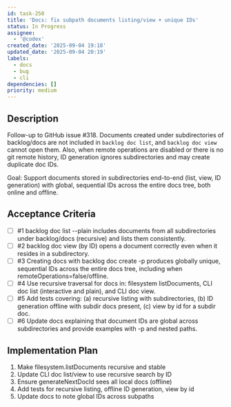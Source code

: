 ```yaml
---
id: task-250
title: 'Docs: fix subpath documents listing/view + unique IDs'
status: In Progress
assignee:
  - '@codex'
created_date: '2025-09-04 19:18'
updated_date: '2025-09-04 20:19'
labels:
  - docs
  - bug
  - cli
dependencies: []
priority: medium
---
```


## Description

Follow-up to GitHub issue #318. Documents created under subdirectories of backlog/docs are not included in `backlog doc list`, and `backlog doc view` cannot open them. Also, when remote operations are disabled or there is no git remote history, ID generation ignores subdirectories and may create duplicate doc IDs.

Goal: Support documents stored in subdirectories end-to-end (list, view, ID generation) with global, sequential IDs across the entire docs tree, both online and offline.

## Acceptance Criteria
<!-- AC:BEGIN -->
- [ ] #1 backlog doc list --plain includes documents from all subdirectories under backlog/docs (recursive) and lists them consistently.
- [ ] #2 backlog doc view (by ID) opens a document correctly even when it resides in a subdirectory.
- [ ] #3 Creating docs with backlog doc create -p <path> produces globally unique, sequential IDs across the entire docs tree, including when remoteOperations=false/offline.
- [ ] #4 Use recursive traversal for docs in: filesystem listDocuments, CLI doc list (interactive and plain), and CLI doc view.
- [ ] #5 Add tests covering: (a) recursive listing with subdirectories, (b) ID generation offline with subdir docs present, (c) view by id for a subdir doc.
- [ ] #6 Update docs explaining that document IDs are global across subdirectories and provide examples with -p and nested paths.
<!-- AC:END -->

## Implementation Plan

1. Make filesystem.listDocuments recursive and stable
2. Update CLI doc list/view to use recursive search by ID
3. Ensure generateNextDocId sees all local docs (offline)
4. Add tests for recursive listing, offline ID generation, view by id
5. Update docs to note global IDs across subpaths
